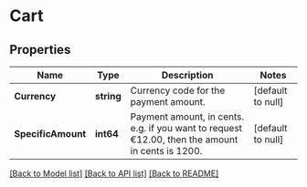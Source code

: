 # Cart

## Properties
Name | Type | Description | Notes
------------ | ------------- | ------------- | -------------
**Currency** | **string** | Currency code for the payment amount.  | [default to null]
**SpecificAmount** | **int64** | Payment amount, in cents.  e.g. if you want to request €12.00, then the amount in cents is 1200.  | [default to null]

[[Back to Model list]](../README.md#documentation-for-models) [[Back to API list]](../README.md#documentation-for-api-endpoints) [[Back to README]](../README.md)


